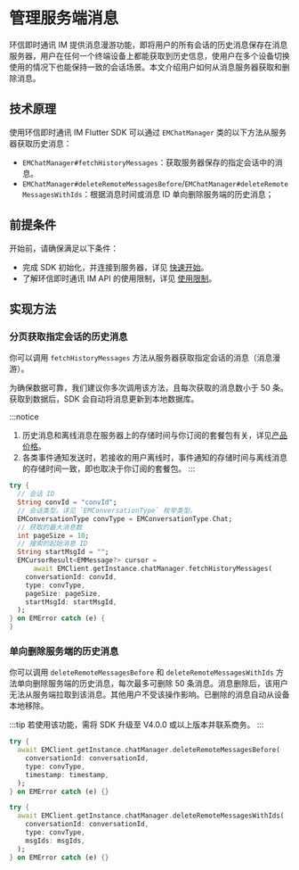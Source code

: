 # 管理服务端消息

<Toc />

环信即时通讯 IM 提供消息漫游功能，即将用户的所有会话的历史消息保存在消息服务器，用户在任何一个终端设备上都能获取到历史信息，使用户在多个设备切换使用的情况下也能保持一致的会话场景。本文介绍用户如何从消息服务器获取和删除消息。

## 技术原理

使用环信即时通讯 IM Flutter SDK 可以通过 `EMChatManager` 类的以下方法从服务器获取历史消息：

- `EMChatManager#fetchHistoryMessages`：获取服务器保存的指定会话中的消息。
- `EMChatManager#deleteRemoteMessagesBefore`/`EMChatManager#deleteRemoteMessagesWithIds`：根据消息时间或消息 ID 单向删除服务端的历史消息；

## 前提条件

开始前，请确保满足以下条件：

- 完成 SDK 初始化，并连接到服务器，详见 [快速开始](quickstart.html)。
- 了解环信即时通讯 IM API 的使用限制，详见 [使用限制](/product/limitation.html)。

## 实现方法

### 分页获取指定会话的历史消息

你可以调用 `fetchHistoryMessages` 方法从服务器获取指定会话的消息（消息漫游）。

为确保数据可靠，我们建议你多次调用该方法，且每次获取的消息数小于 50 条。获取到数据后，SDK 会自动将消息更新到本地数据库。

:::notice
1. 历史消息和离线消息在服务器上的存储时间与你订阅的套餐包有关，详见[产品价格](/product/pricing.html#套餐包功能详情)。
2. 各类事件通知发送时，若接收的用户离线时，事件通知的存储时间与离线消息的存储时间一致，即也取决于你订阅的套餐包。
:::

```dart
try {
  // 会话 ID
  String convId = "convId";
  // 会话类型。详见 `EMConversationType` 枚举类型。
  EMConversationType convType = EMConversationType.Chat;
  // 获取的最大消息数
  int pageSize = 10;
  // 搜索的起始消息 ID
  String startMsgId = "";
  EMCursorResult<EMMessage?> cursor =
      await EMClient.getInstance.chatManager.fetchHistoryMessages(
    conversationId: convId,
    type: convType,
    pageSize: pageSize,
    startMsgId: startMsgId,
  );
} on EMError catch (e) {
}
```

### 单向删除服务端的历史消息

你可以调用 `deleteRemoteMessagesBefore` 和 `deleteRemoteMessagesWithIds` 方法单向删除服务端的历史消息，每次最多可删除 50 条消息。消息删除后，该用户无法从服务端拉取到该消息。其他用户不受该操作影响。已删除的消息自动从设备本地移除。

:::tip
若使用该功能，需将 SDK 升级至 V4.0.0 或以上版本并联系商务。
:::

```dart
try {
  await EMClient.getInstance.chatManager.deleteRemoteMessagesBefore(
    conversationId: conversationId,
    type: convType,
    timestamp: timestamp,
  );
} on EMError catch (e) {}

try {
  await EMClient.getInstance.chatManager.deleteRemoteMessagesWithIds(
    conversationId: conversationId,
    type: convType,
    msgIds: msgIds,
  );
} on EMError catch (e) {}
```